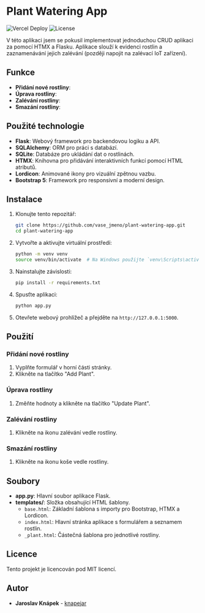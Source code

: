 # Plant Watering App

![Vercel Deploy](https://deploy-badge.vercel.app/vercel/plant-watering-htmx?style=for-the-badge) ![License](https://img.shields.io/badge/license-MIT-blue?style=for-the-badge)

V této aplikaci jsem se pokusil implementovat jednoduchou CRUD aplikaci za pomocí HTMX a Flasku. Aplikace slouží k evidenci rostlin a zaznamenávání jejich zalévání (později napojit na zalévací IoT zařízení).

## Funkce

- **Přidání nové rostliny**:
- **Úprava rostliny**:
- **Zalévání rostliny**:
- **Smazání rostliny**:

## Použité technologie

- **Flask**: Webový framework pro backendovou logiku a API.
- **SQLAlchemy**: ORM pro práci s databází.
- **SQLite**: Databáze pro ukládání dat o rostlinách.
- **HTMX**: Knihovna pro přidávání interaktivních funkcí pomocí HTML atributů.
- **Lordicon**: Animované ikony pro vizuální zpětnou vazbu.
- **Bootstrap 5**: Framework pro responsivní a moderní design.

## Instalace

1. Klonujte tento repozitář:
    ```bash
    git clone https://github.com/vase_jmeno/plant-watering-app.git
    cd plant-watering-app
    ```

2. Vytvořte a aktivujte virtuální prostředí:
    ```bash
    python -m venv venv
    source venv/bin/activate  # Na Windows použijte `venv\Scripts\activate`
    ```

3. Nainstalujte závislosti:
    ```bash
    pip install -r requirements.txt
    ```

4. Spusťte aplikaci:
    ```bash
    python app.py
    ```

5. Otevřete webový prohlížeč a přejděte na `http://127.0.0.1:5000`.

## Použití

### Přidání nové rostliny
1. Vyplňte formulář v horní části stránky.
2. Klikněte na tlačítko "Add Plant".

### Úprava rostliny
1. Změňte hodnoty a klikněte na tlačítko "Update Plant".

### Zalévání rostliny
1. Klikněte na ikonu zalévání vedle rostliny.

### Smazání rostliny
1. Klikněte na ikonu koše vedle rostliny.

## Soubory

- **app.py**: Hlavní soubor aplikace Flask.
- **templates/**: Složka obsahující HTML šablony.
  - `base.html`: Základní šablona s importy pro Bootstrap, HTMX a Lordicon.
  - `index.html`: Hlavní stránka aplikace s formulářem a seznamem rostlin.
  - `_plant.html`: Částečná šablona pro jednotlivé rostliny.

## Licence

Tento projekt je licencován pod MIT licencí.

## Autor

- **Jaroslav Knápek** - [knapejar](https://github.com/knapejar)

